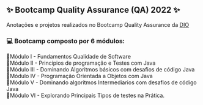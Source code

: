 ## ✨ Bootcamp Quality Assurance (QA) 2022 ✨
Anotações e projetos realizados no Bootcamp Quality Assurance da [ DIO ](https://www.dio.me)

### 💻 Bootcamp composto por 6 módulos:

🔸Módulo I - Fundamentos Qualidade de Software <br>
🔸Módulo II - Principios de programação e Testes com Java <br>
🔸Módulo III - Dominando Algoritmos básicos com desafios de código Java<br>
🔸Módulo IV - Programação Orientada a Objetos com Java <br>
🔸Módulo V - Dominando algoritmos Intermediarios com desafios de código Java<br>
🔸Módulo VI - Explorando Principais Tipos de testes na Prática.<br>


